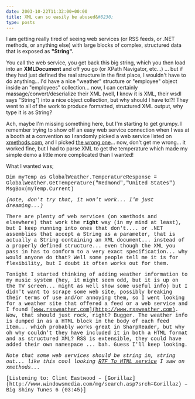 ```yaml
---
date: 2003-10-22T11:32:00+00:00
title: XML can so easily be abused&#8230;
type: posts
---
```

I am getting really tired of seeing web services (or RSS feeds, or .NET methods, or anything else) with large blocks of complex, structured data that is exposed as **"String".**

You call the web service, you get back this big string, which you then load into an **XMLDocument** and off you go (or XPath Navigator, etc...) ... but if they had just defined the real structure in the first place, I wouldn't have to do anything... I'd have a nice "weather" structure or "employee" object inside an "employees" collection... now, I can certainly massage/convert/deserialize their XML (well, **I** know it is XML, their wsdl says "String") into a nice object collection, but why should I have to!?! They went to all of the work to produce formatted, structured XML output, why type it is as String?

Ach, maybe I'm missing something here, but I'm starting to get grumpy. I remember trying to show off an easy web service connection when I was at a booth at a convention so I randomly picked a web service listed on [xmethods.com](http://xmethods.com), and I picked [the wrong one](http://www.webservicex.net/globalweather.asmx?WSDL)... now, don't get me wrong... it worked fine, but I had to parse XML to get the temperature which made my simple demo a little more complicated than I wanted!

What I wanted was;

<font face="'Courier New',Courier,monospace">Dim myTemp as GlobalWeather.TemperatureResponse = GlobalWeather.GetTemperature("Redmond","United States") MsgBox(myTemp.Current)

_(note, don't try that, it won't work... I'm just dreaming...)_

There are plenty of web services (on xmethods and elsewhere) that work the **right** way (in my mind at least), but I keep running into ones that don't.... or .NET assemblies that accept a String as a parameter, that is actually a String containing an XML document... instead of a properly defined structure... even though the XML you pass in has to conform to a very exact specification... why would anyone do that? Well some people tell me it is for flexibility, but I doubt it often works out for them.

Tonight I started thinking of adding weather information to my music system (hey, it might seem odd, but it is up on the TV screen... might as well show some useful info) but I didn't want to scrape some web site, possibly breaking their terms of use and/or annoying them, so I went looking for a weather site that offered a feed or a web service and I found [www.rssweather.com](http://www.rssweather.com). Wow, that should just rock, right? Bugger. The weather info is dumped in as a HTML block in the body of each feed item... which probably works great in SharpReader, but why oh why couldn't they have included it in both a HTML format and as structured XML? RSS is extensible, they could have added their own namespace ... bah. Guess I'll keep looking.

_Note that some web services should be string in, string out... like this cool looking [RTF To HTML service](http://www.infoaccelerator.net/rtf2html/) I saw on xmethods..._

<div class="media">
  [Listening to: Clint Eastwood &#8211; [Gorillaz](http://www.windowsmedia.com/mg/search.asp?srch=Gorillaz) &#8211; Big Shiny Tunes 6 (03:45)]
</div>
